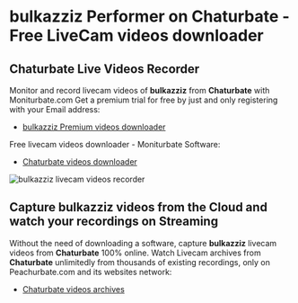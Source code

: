 # bulkazziz Performer on Chaturbate - Free LiveCam videos downloader

## Chaturbate Live Videos Recorder

Monitor and record livecam videos of **bulkazziz** from **Chaturbate** with Moniturbate.com
Get a premium trial for free by just and only registering with your Email address:
* [bulkazziz Premium videos downloader](https://moniturbate.com/request-demo-licence-key.html)

Free livecam videos downloader - Moniturbate Software:
* [Chaturbate videos downloader](https://moniturbate.com/moniturbate-download-software.html)

![bulkazziz livecam videos recorder](https://peachurnet.com/templates/moniturbate-software.png)


## Capture bulkazziz videos from the Cloud and watch your recordings on Streaming

Without the need of downloading a software, capture **bulkazziz** livecam videos from **Chaturbate** 100% online.
Watch Livecam archives from **Chaturbate** unlimitedly from thousands of existing recordings, only on Peachurbate.com and its websites network:
* [Chaturbate videos archives](https://peachurnet.com/)